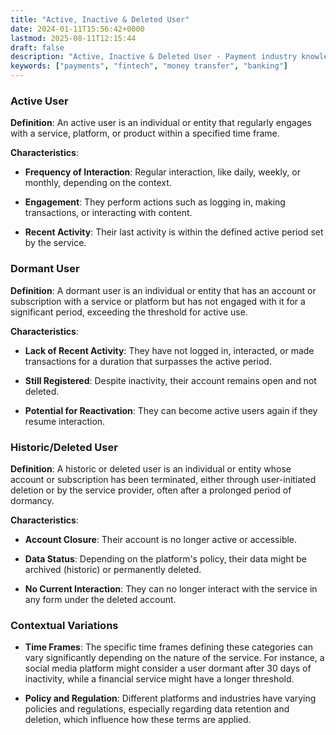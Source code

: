 ```yaml
---
title: "Active, Inactive & Deleted User"
date: 2024-01-11T15:56:42+0000
lastmod: 2025-08-11T12:15:44
draft: false
description: "Active, Inactive & Deleted User - Payment industry knowledge and insights"
keywords: ["payments", "fintech", "money transfer", "banking"]
---
```


### Active User

**Definition**: An active user is an individual or entity that regularly engages with a service, platform, or product within a specified time frame.

**Characteristics**:

- **Frequency of Interaction**: Regular interaction, like daily, weekly, or monthly, depending on the context.

- **Engagement**: They perform actions such as logging in, making transactions, or interacting with content.

- **Recent Activity**: Their last activity is within the defined active period set by the service.

### Dormant User

**Definition**: A dormant user is an individual or entity that has an account or subscription with a service or platform but has not engaged with it for a significant period, exceeding the threshold for active use.

**Characteristics**:

- **Lack of Recent Activity**: They have not logged in, interacted, or made transactions for a duration that surpasses the active period.

- **Still Registered**: Despite inactivity, their account remains open and not deleted.

- **Potential for Reactivation**: They can become active users again if they resume interaction.

### Historic/Deleted User

**Definition**: A historic or deleted user is an individual or entity whose account or subscription has been terminated, either through user-initiated deletion or by the service provider, often after a prolonged period of dormancy.

**Characteristics**:

- **Account Closure**: Their account is no longer active or accessible.

- **Data Status**: Depending on the platform's policy, their data might be archived (historic) or permanently deleted.

- **No Current Interaction**: They can no longer interact with the service in any form under the deleted account.

### Contextual Variations

- **Time Frames**: The specific time frames defining these categories can vary significantly depending on the nature of the service. For instance, a social media platform might consider a user dormant after 30 days of inactivity, while a financial service might have a longer threshold.

- **Policy and Regulation**: Different platforms and industries have varying policies and regulations, especially regarding data retention and deletion, which influence how these terms are applied.